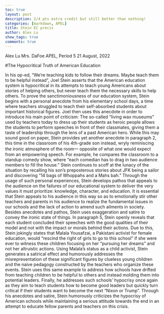 ```yaml
---
toc: true
layout: post
description: 2/4 pts extra credit but still better than nothing!
categories: [markdown, APEL]
title: Stein EC precis
author: Alex Lu
show_tags: true
comments: true
---
```


Alex Lu
Mrs. DaFoe
APEL, Period 5
21 August, 2022

#The Hypocritical Truth of American Education

In his op-ed, “We’re teaching kids to follow their dreams. Maybe teach them to be helpful instead”, Joel Stein asserts that the American education system is hypocritical in its attempts to teach young Americans about stories of helping others, but never teach them the necessary skills to help others. To prove the sanctimoniousness of our education system, Stein begins with a personal anecdote from his elementary school days, a time where teachers struggled to teach their self-absorbed students about important historical figures. Joel then uses this anecdote in order to introduce his main point of criticism: The so-called “living wax museums” used by teachers today to dress up their students as heroic people allows the students to perform speeches in front of their classmates, giving them a taste of leadership through the lens of a past American hero. While this may sound good on paper, Stein provides yet another anecdote in paragraph 2, this time in the classroom of his 4th-grade son instead, wryly reminiscing the ironic atmosphere of the room一 opposite of what one would expect from an empowering speech. For example, he compares the classroom to a standup comedy show, where “each comedian has to drag in two audience members to fill the house.” Stein continues to scoff at the lunacy of the situation by recalling his son’s preposterous stories about JFK being a sailor and discovering “14 bags of Whoppahs and a Mahs bah.” Through the usage of such personal experiences, Stein develops pathos that appeals to the audience on the failures of our educational system to deliver the very values it must prioritize: knowledge, character, and education. It is essential that Stein appeals to his audience in this way so as to emotionally stir other teachers and parents in his audience to realize the fundamental issues in our schools and the lack of action to amend such ailments in society. Besides anecdotes and pathos, Stein uses exaggeration and satire to convey the ironic state of things. In paragraph 5, Stein openly reveals that each student concluded their speeches with the good qualities of their model and not with the impact or morals behind their actions. Due to this, Stein jokingly states that Malala Yousafzai, a Pakistani activist for female education, would “rescind the right of girls to go to this school” if she were ever to witness these children focusing on her “pursuing her dreams” and not her altruistic actions. Using Malala’s status as a child activist, Stein generates a satirical effect and humorously addresses the misrepresentation of these significant figures by clueless young children and the naive pedagogy constructed by the teachers who organize these events. Stein uses this same example to address how schools have drifted from teaching children to be helpful to others and instead molding them into potential leaders. Finally, he addresses such schools’ hypocrisy once again as they aim to teach students how to become good leaders but quickly turn critical if their students want to become the next “Nixon or Trump”. Through his anecdotes and satire, Stein humorously criticizes the hypocrisy of American schools while maintaining a serious attitude towards the end in an attempt to educate fellow parents and teachers on this crisis.

